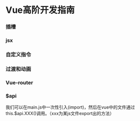 # Vue高阶开发指南
### 插槽
### jsx
### 自定义指令
### 过渡和动画
### Vue-router
### $api
我们可以在main.js中一次性引入(import)，然后在vue中的文件通过this.$api.XXX()调用。（xxx为某js文件export出的方法）
